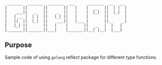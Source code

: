 ```text
 _______  _______  _______  ___      _______  __   __
|       ||       ||       ||   |    |   _   ||  | |  |
|    ___||   _   ||    _  ||   |    |  |_|  ||  |_|  |
|   | __ |  | |  ||   |_| ||   |    |       ||       |
|   ||  ||  |_|  ||    ___||   |___ |       ||_     _|
|   |_| ||       ||   |    |       ||   _   |  |   |  
|_______||_______||___|    |_______||__| |__|  |___|
```

## Purpose

Sample code of using `golang` reflect package for different type functions.
